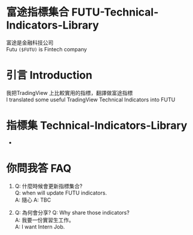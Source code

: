 # 富途指標集合 FUTU-Technical-Indicators-Library
富途是金融科技公司  
Futu `($FUTU)` is Fintech company


# 引言 Introduction
我把TradingView 上比較實用的指標，翻譯做富途指標  
I translated some useful TradingView Technical Indicators into FUTU  

# 指標集 Technical-Indicators-Library
- 

# 你問我答 FAQ

1)  Q: 什麼時候會更新指標集合?   
    Q: when will update FUTU indicators.  
    A: 隨心
    A: TBC

2)  Q: 為何會分享?
    Q: Why share those indicators?  
    A: 我要一份實習生工作。  
    A: I want Intern Job.